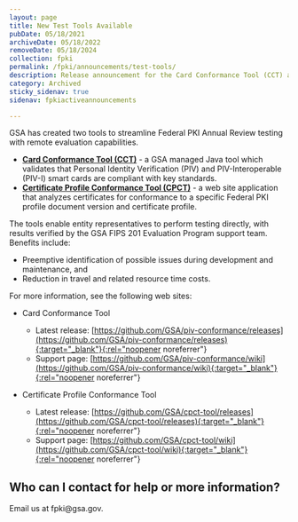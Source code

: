 ```yaml
---
layout: page
title: New Test Tools Available
pubDate: 05/18/2021
archiveDate: 05/18/2022
removeDate: 05/18/2024
collection: fpki
permalink: /fpki/announcements/test-tools/
description: Release announcement for the Card Conformance Tool (CCT) and Certificate Profile Conformance Tool (CPCT).
category: Archived
sticky_sidenav: true
sidenav: fpkiactiveannouncements

---
```


GSA has created two tools to streamline Federal PKI Annual Review testing with remote evaluation capabilities.

-	[**Card Conformance Tool (CCT)**]({{site.baseurl}}/fpki/tools/cct/) - a GSA managed Java tool which validates that Personal Identity Verification (PIV) and PIV-Interoperable (PIV-I) smart cards are compliant with key standards.
-	[**Certificate Profile Conformance Tool (CPCT)**]({{site.baseurl}}/fpki/tools/cpct/) - a web site application that analyzes certificates for conformance to a specific Federal PKI profile document version and certificate profile.
  
The tools enable entity representatives to perform testing directly, with results verified by the GSA FIPS 201 Evaluation Program support team. Benefits include:
-	Preemptive identification of possible issues during development and maintenance, and 
-	Reduction in travel and related resource time costs.

For more information, see the following web sites:
-	Card Conformance Tool 
     - Latest release: [https://github.com/GSA/piv-conformance/releases](https://github.com/GSA/piv-conformance/releases){:target="_blank"}{:rel="noopener noreferrer"} 
     - Support page: [https://github.com/GSA/piv-conformance/wiki](https://github.com/GSA/piv-conformance/wiki){:target="_blank"}{:rel="noopener noreferrer"} 

- Certificate Profile Conformance Tool 
     - Latest release: [https://github.com/GSA/cpct-tool/releases](https://github.com/GSA/cpct-tool/releases){:target="_blank"}{:rel="noopener noreferrer"} 
     - Support page: [https://github.com/GSA/cpct-tool/wiki](https://github.com/GSA/cpct-tool/wiki){:target="_blank"}{:rel="noopener noreferrer"}  

## Who can I contact for help or more information?
Email us at <span>fpki</span><span>@</span><span>gsa</span><span>.</span><span>gov</span>.
